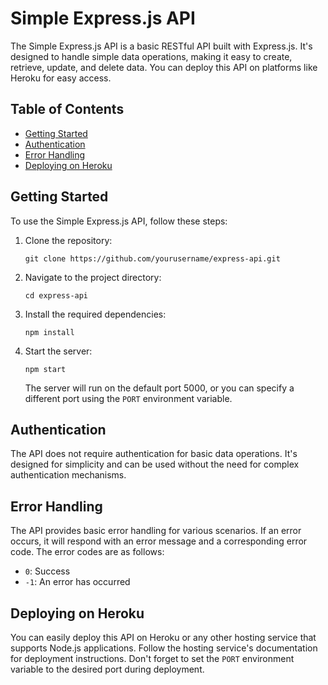 # Simple Express.js API

The Simple Express.js API is a basic RESTful API built with Express.js. It's designed to handle simple data operations, making it easy to create, retrieve, update, and delete data. You can deploy this API on platforms like Heroku for easy access.

## Table of Contents

- [Getting Started](#getting-started)
- [Authentication](#authentication)
- [Error Handling](#error-handling)
- [Deploying on Heroku](#deploying-on-heroku)

## Getting Started

To use the Simple Express.js API, follow these steps:

1. Clone the repository:

   ```
   git clone https://github.com/yourusername/express-api.git
   ```

2. Navigate to the project directory:

   ```
   cd express-api
   ```

3. Install the required dependencies:

   ```
   npm install
   ```

4. Start the server:

   ```
   npm start
   ```

   The server will run on the default port 5000, or you can specify a different port using the `PORT` environment variable.

## Authentication

The API does not require authentication for basic data operations. It's designed for simplicity and can be used without the need for complex authentication mechanisms.

## Error Handling

The API provides basic error handling for various scenarios. If an error occurs, it will respond with an error message and a corresponding error code. The error codes are as follows:

- `0`: Success
- `-1`: An error has occurred

## Deploying on Heroku

You can easily deploy this API on Heroku or any other hosting service that supports Node.js applications. Follow the hosting service's documentation for deployment instructions. Don't forget to set the `PORT` environment variable to the desired port during deployment.
